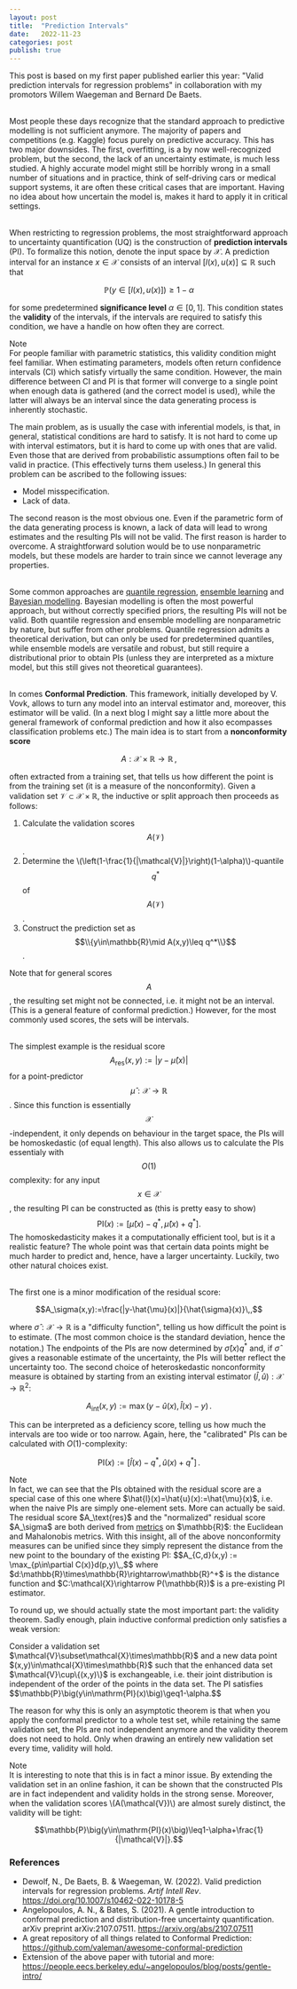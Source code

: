 ```yaml
---
layout: post
title:  "Prediction Intervals"
date:   2022-11-23
categories: post
publish: true
---
```


This post is based on my first paper published earlier this year: "Valid prediction intervals for regression problems" in collaboration
with my promotors Willem Waegeman and Bernard De Baets.<br><br>

Most people these days recognize that the standard approach to predictive modelling is not sufficient anymore.
The majority of papers and competitions (e.g. Kaggle) focus purely on predictive accuracy. This has two major downsides.
The first, overfitting, is a by now well-recognized problem, but the second, the lack of an uncertainty estimate, is much less studied.
A highly accurate model might still be horribly wrong in a small number of situations and in practice, think of self-driving cars or medical support systems, it are often these critical cases that are important. Having no idea about how uncertain the model is, makes it hard to apply it in critical settings.<br><br>

When restricting to regression problems, the most straightforward approach to uncertainty quantification (UQ) is the construction of <b>prediction intervals</b> (PI). To formalize this notion, denote the input space by $\mathcal{X}$. A prediction interval for an instance $x\in\mathcal{X}$ consists of an interval $[l(x),u(x)]\subseteq\mathbb{R}$ such that

$$\mathbb{P}\big(y\in[l(x),u(x)]\big)\geq1-\alpha$$

for some predetermined <b>significance level</b> $\alpha\in[0,1]$. This condition states the <b>validity</b> of the intervals, if the intervals are required to satisfy this condition, we have a handle on how often they are correct.

<div class="note">
  <div class = "side">Note</div>
  For people familiar with parametric statistics, this validity condition might feel familiar.
  When estimating parameters, models often return confidence intervals (CI) which satisfy virtually the same condition.
  However, the main difference between CI and PI is that former will converge to a single point when enough data is gathered (and the correct model is used), while the latter will always be an interval since the data generating process is inherently stochastic.
</div>

The main problem, as is usually the case with inferential models, is that, in general, statistical conditions are hard to satisfy.
It is not hard to come up with interval estimators, but it is hard to come up with ones that are valid. Even those that are derived from
probabilistic assumptions often fail to be valid in practice. (This effectively turns them useless.) In general this problem can be ascribed to the following issues:
* Model misspecification.
* Lack of data.

The second reason is the most obvious one. Even if the parametric form of the data generating process is known, a lack of data will lead to wrong estimates and the resulting PIs will not be valid. The first reason is harder to overcome. A straightforward solution would be to use nonparametric models, but these models are harder to train since we cannot leverage any properties.<br><br>

Some common approaches are <a href="https://en.wikipedia.org/wiki/Quantile_regression" target="_blank" rel = "noopener nofollow">quantile regression</a>,
<a href="https://en.wikipedia.org/wiki/Ensemble_learning" target="_blank" rel = "noopener nofollow">ensemble learning</a> and <a href="https://en.wikipedia.org/wiki/Bayesian_inference" target="_blank" rel = "noopener nofollow">Bayesian modelling</a>.
Bayesian modelling is often the most powerful approach, but without correctly specified priors, the resulting PIs will not be valid. Both quantile regression and ensemble modelling are nonparametric by nature, but suffer from other problems.
Quantile regression admits a theoretical derivation, but can only be used for predetermined quantiles, while ensemble models are versatile and robust, but still require a distributional prior to obtain PIs (unless they are interpreted as a mixture model, but this still gives not theoretical guarantees).<br><br>

In comes <b>Conformal Prediction</b>. This framework, initially developed by V. Vovk, allows to turn any model into an interval estimator and, moreover, this estimator will be valid. (In a next blog I might say a little more about the general framework of conformal prediction and how it also ecompasses classification problems etc.) The main idea is to start from a <b>nonconformity score</b>

$$A:\mathcal{X}\times\mathbb{R}\rightarrow\mathbb{R}\,,$$

often extracted from a training set, that tells us how different the point is from the training set (it is a measure of the nonconformity). Given a validation set $\mathcal{V}\subset\mathcal{X}\times\mathbb{R}$, the inductive or split approach then proceeds as follows:
1. Calculate the validation scores $$A(\mathcal{V})$$.
2. Determine the \\(\left(1-\frac{1}{\|\mathcal{V}\|}\right)(1-\alpha)\\)-quantile $$q^*$$ of $$A(\mathcal{V})$$.
3. Construct the prediction set as $$\\{y\in\mathbb{R}\mid A(x,y)\leq q^*\\}$$.

Note that for general scores $$A$$, the resulting set might not be connected, i.e. it might not be an interval. (This is a general feature of conformal prediction.) However, for the most commonly used scores, the sets will be intervals.<br><br>

The simplest example is the residual score $$A_\text{res}(x,y) := |y-\hat{\mu}(x)|$$ for a point-predictor $$\hat{\mu}:\mathcal{X}\rightarrow\mathbb{R}$$. Since this function is essentially $$\mathcal{X}$$-independent,
it only depends on behaviour in the target space, the PIs will be homoskedastic (of equal length). This also allows us to calculate the PIs essentialy with $$O(1)$$ complexity: for any input $$x\in\mathcal{X}$$, the resulting PI can be constructed as (this is pretty easy to show) $$\mathrm{PI}(x) := \left[\hat{\mu}(x)-q^*,\hat{\mu}(x)+q^*\right].$$
The homoskedasticity makes it a computationally efficient tool, but is it a realistic feature? The whole point was that certain data points
might be much harder to predict and, hence, have a larger uncertainty. Luckily, two other natural choices exist.<br><br>

The first one is a minor modification of the residual score:

$$A_\sigma(x,y):=\frac{|y-\hat{\mu}(x)|}{\hat{\sigma}(x)}\,,$$

where $\hat{\sigma}:\mathcal{X}\rightarrow\mathbb{R}$ is a "difficulty function", telling us how difficult the point is to estimate.
(The most common choice is the standard deviation, hence the notation.) The endpoints of the PIs are now determined by
$\hat{\sigma}(x)q^*$ and, if $\hat{\sigma}$ gives a reasonable estimate of the uncertainty, the PIs will better reflect the uncertainty too. The second choice of heteroskedastic nonconformity measure is obtained by starting from an existing interval estimator $(\hat{l},\hat{u}):\mathcal{X}\rightarrow\mathbb{R}^2$:

$$A_{\text{int}}(x,y):=\max\left(y-\hat{u}(x),\hat{l}(x)-y\right)\,.$$

This can be interpreted as a deficiency score, telling us how much the intervals are too wide or too narrow. Again, here, the "calibrated" PIs can be calculated with $O(1)$-complexity:

$$\mathrm{PI}(x) := \left[\hat{l}(x)-q^* ,\hat{u}(x)+q^*\right]\,.$$

<div class="note">
  <div class = "side">Note</div>
  In fact, we can see that the PIs obtained with the residual score are a special case of this one where $\hat{l}(x)=\hat{u}(x):=\hat{\mu}(x)$, i.e. when the naive PIs are simply one-element sets.  More can actually be said. The residual score $A_\text{res}$ and the "normalized" residual score $A_\sigma$ are both derived from <a href="https://en.wikipedia.org/wiki/Metric_space">metrics</a> on $\mathbb{R}$: the Euclidean and Mahalonobis metrics. With this insight, all of the above nonconformity measures can be unified since they simply represent the distance from the new point to the boundary of the existing PI: $$A_{C,d}(x,y) := \max_{p\in\partial C(x)}d(p,y)\,,$$ where $d:\mathbb{R}\times\mathbb{R}\rightarrow\mathbb{R}^+$ is the distance function and $C:\mathcal{X}\rightarrow P(\mathbb{R})$ is a pre-existing PI estimator.
</div>

To round up, we should actually state the most important part: the validity theorem. Sadly enough, plain inductive conformal prediction only satisfies a weak version:

<div class="theorem" text="Asymptotic validity">
  Consider a validation set $\mathcal{V}\subset\mathcal{X}\times\mathbb{R}$ and a new data point $(x,y)\in\mathcal{X}\times\mathbb{R}$ such that the enhanced data set $\mathcal{V}\cup\{(x,y)\}$ is exchangeable, i.e. their joint distribution is independent of the order of the points in the data set. The PI satisfies $$\mathbb{P}\big(y\in\mathrm{PI}(x)\big)\geq1-\alpha.$$
</div>

The reason for why this is only an asymptotic theorem is that when you apply the conformal predictor to a whole test set, while retaining the same validation set, the PIs are not independent anymore and the validity theorem does not need to hold. Only when drawing an entirely new validation set every time, validity will hold.

<div class="note">
  <div class = "side">Note</div>
  It is interesting to note that this is in fact a minor issue. By extending the validation set in an online fashion,
  it can be shown that the constructed PIs are in fact independent and validity holds in the strong sense. Moreover,
  when the validation scores \(A(\mathcal{V})\) are almost surely distinct, the validity will be tight:
  
  $$\mathbb{P}\big(y\in\mathrm{PI}(x)\big)\leq1-\alpha+\frac{1}{|\mathcal{V}|}.$$
  
</div>

<h3>References</h3>

* Dewolf, N., De Baets, B. & Waegeman, W. (2022). Valid prediction intervals for regression problems. <i>Artif Intell Rev</i>. <a href="https://doi.org/10.1007/s10462-022-10178-5 ">https://doi.org/10.1007/s10462-022-10178-5</a>
* Angelopoulos, A. N., & Bates, S. (2021). A gentle introduction to conformal prediction and distribution-free uncertainty quantification. arXiv preprint arXiv:2107.07511. <a href="https://arxiv.org/abs/2107.07511">https://arxiv.org/abs/2107.07511</a>
* A great repository of all things related to Conformal Prediction: <a href="https://github.com/valeman/awesome-conformal-prediction">https://github.com/valeman/awesome-conformal-prediction</a>
* Extension of the above paper with tutorial and more: <a href="https://people.eecs.berkeley.edu/~angelopoulos/blog/posts/gentle-intro/">https://people.eecs.berkeley.edu/~angelopoulos/blog/posts/gentle-intro/</a>